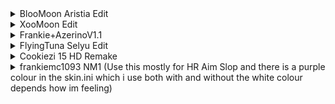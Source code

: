 <details>

<summary>BlooMoon Aristia Edit</summary>

[Download](https://drive.google.com/file/d/1XcaPqJEkntlSPjwkDo2L9uqPoBdajR3v/view?usp=sharing)

https://github.com/user-attachments/assets/c12c4b42-7035-4e5d-bbea-d870f3a13bee
</details>

<details>

<summary>XooMoon Edit</summary>

[Download](https://drive.google.com/file/d/1HROMycWGfYQ9jMmQMsU73_a4fAdz7xFU/view?usp=sharing)

https://github.com/user-attachments/assets/a60247c8-ca56-4486-acd3-a50cc2b2ab59
</details>

<details>

<summary>Frankie+AzerinoV1.1</summary>

[Download](https://drive.google.com/file/d/1JSoO2H9itjJbGTJm0zjBooXzFRapEDw3/view?usp=drive_link)

https://github.com/user-attachments/assets/81a5a320-39d6-4bad-a283-57f52aa8df5b
</details>

<details>

<summary>FlyingTuna Selyu Edit</summary>

[Download](https://drive.google.com/file/d/13bjaElPKCl93yzB7cgrsDw688yf46wYl/view?usp=sharing)

https://github.com/user-attachments/assets/05786757-6939-4568-a218-60817ce9b292
</details>

<details>

<summary>Cookiezi 15 HD Remake</summary>

[Download](https://drive.google.com/file/d/1S5J2wMIZ9A9jCf4lj9KOXwpg_VMHV88S/view?usp=sharing)

https://github.com/user-attachments/assets/5fd13571-a566-4297-bee8-edd80abb2d5c
</details>

<details>

<summary>frankiemc1093 NM1 (Use this mostly for HR Aim Slop and there is a purple colour in the skin.ini which i use both with and without the white colour depends how im feeling)</summary>

[Download](https://drive.google.com/file/d/1XKRXrapvdEavv_4w-pCshOMGE3JmgFk2/view?usp=sharing)

https://github.com/user-attachments/assets/b7eb677e-1fca-48d6-a4f3-cac9fec4c66c

<details>

<details>

<summary>maniaskin</summary>

[Download](https://drive.google.com/file/d/1Ut2taU6pfrW3dYqb_71gv4-eo6mD8viz/view?usp=sharing) 
[version with no hitsounds](https://drive.google.com/file/d/1Zrk5eJmHogfqovMrJDijtCb4K2g4w6to/view?usp=sharing)

https://github.com/user-attachments/assets/0adda044-5795-430b-b4d0-55f9f0cd9d5f
</details>

[All Skins not listed here](https://drive.google.com/drive/folders/1ekRWLnVyYvitC5rauGxj23_P5Yi3B32-)
